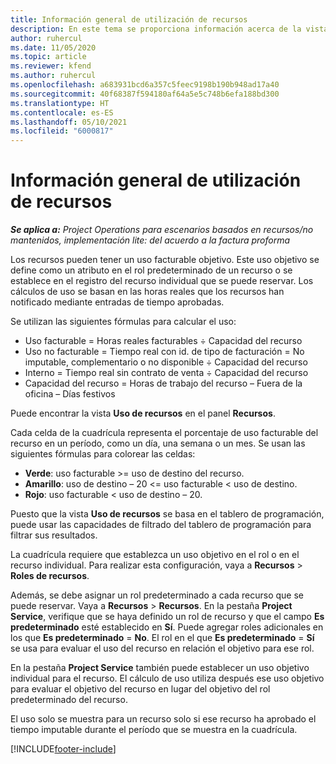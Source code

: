 ```yaml
---
title: Información general de utilización de recursos
description: En este tema se proporciona información acerca de la vista de uso de recursos en Project Operations.
author: ruhercul
ms.date: 11/05/2020
ms.topic: article
ms.reviewer: kfend
ms.author: ruhercul
ms.openlocfilehash: a683931bcd6a357c5feec9198b190b948ad17a40
ms.sourcegitcommit: 40f68387f594180af64a5e5c748b6efa188bd300
ms.translationtype: HT
ms.contentlocale: es-ES
ms.lasthandoff: 05/10/2021
ms.locfileid: "6000817"
---
```

# <a name="resource-utilization-overview"></a>Información general de utilización de recursos

_**Se aplica a:** Project Operations para escenarios basados en recursos/no mantenidos, implementación lite: del acuerdo a la factura proforma_

Los recursos pueden tener un uso facturable objetivo. Este uso objetivo se define como un atributo en el rol predeterminado de un recurso o se establece en el registro del recurso individual que se puede reservar. Los cálculos de uso se basan en las horas reales que los recursos han notificado mediante entradas de tiempo aprobadas.

Se utilizan las siguientes fórmulas para calcular el uso:

  - Uso facturable = Horas reales facturables ÷ Capacidad del recurso
  - Uso no facturable = Tiempo real con id. de tipo de facturación = No imputable, complementario o no disponible ÷ Capacidad del recurso
  - Interno = Tiempo real sin contrato de venta ÷ Capacidad del recurso
  - Capacidad del recurso = Horas de trabajo del recurso – Fuera de la oficina – Días festivos

Puede encontrar la vista **Uso de recursos** en el panel **Recursos**.

Cada celda de la cuadrícula representa el porcentaje de uso facturable del recurso en un período, como un día, una semana o un mes. Se usan las siguientes fórmulas para colorear las celdas:

  - **Verde**: uso facturable >= uso de destino del recurso.
  - **Amarillo**: uso de destino – 20 <= uso facturable < uso de destino.
  - **Rojo**: uso facturable < uso de destino – 20.

Puesto que la vista **Uso de recursos** se basa en el tablero de programación, puede usar las capacidades de filtrado del tablero de programación para filtrar sus resultados.

La cuadrícula requiere que establezca un uso objetivo en el rol o en el recurso individual. Para realizar esta configuración, vaya a **Recursos** > **Roles de recursos**.

Además, se debe asignar un rol predeterminado a cada recurso que se puede reservar. Vaya a **Recursos** > **Recursos**. En la pestaña **Project Service**, verifique que se haya definido un rol de recurso y que el campo **Es predeterminado** esté establecido en **Sí**. Puede agregar roles adicionales en los que **Es predeterminado** = **No**. El rol en el que **Es predeterminado** = **Sí** se usa para evaluar el uso del recurso en relación el objetivo para ese rol.

En la pestaña **Project Service** también puede establecer un uso objetivo individual para el recurso. El cálculo de uso utiliza después ese uso objetivo para evaluar el objetivo del recurso en lugar del objetivo del rol predeterminado del recurso.

El uso solo se muestra para un recurso solo si ese recurso ha aprobado el tiempo imputable durante el período que se muestra en la cuadrícula.


[!INCLUDE[footer-include](../includes/footer-banner.md)]